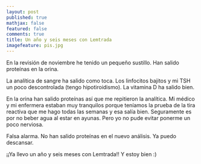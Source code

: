 ```yaml
---
layout: post
published: true
mathjax: false
featured: false
comments: true
title: Un año y seis meses con Lemtrada
imagefeature: pis.jpg
---
```

En la revisión de noviembre he tenido un pequeño sustillo. Han salido proteínas en la orina.

La analítica de sangre ha salido como toca. Los linfocitos bajitos y mi TSH un poco descontrolada (tengo hipotiroidismo). 
La vitamina D ha salido bien. 

En la orina han salido proteínas así que me repitieron la analítica. Mi médico y mi enfermera estaban muy tranquilos porque teníamos la prueba de la tira reactiva que me hago todas las semanas y esa salía bien. Seguramente es por no beber agua al estar en ayunas. Pero yo no pude evitar ponerme un poco nerviosa.

Falsa alarma. No han salido proteínas en el nuevo análisis. Ya puedo descansar.

¡¡Ya llevo un año y seis meses con Lemtrada!! Y estoy bien :)
